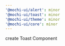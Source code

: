 ```yaml
---
'@mochi-ui/alert': minor
'@mochi-ui/toast': minor
'@mochi-ui/theme': minor
'@mochi-ui/core': minor
---
```


create Toast Component
